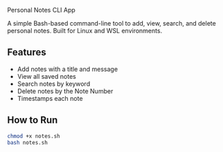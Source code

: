 Personal Notes CLI App

A simple Bash-based command-line tool to add, view, search, and delete personal notes. Built for Linux and WSL environments.

## Features
- Add notes with a title and message
- View all saved notes
- Search notes by keyword
- Delete notes by the Note Number
- Timestamps each note

## How to Run

```bash
chmod +x notes.sh
bash notes.sh

